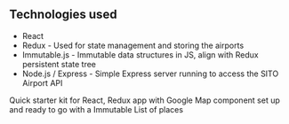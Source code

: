 ## Technologies used

- React
- Redux - Used for state management and storing the airports
- Immutable.js - Immutable data structures in JS, align with Redux persistent state tree
- Node.js / Express - Simple Express server running to access the SITO Airport API


Quick starter kit for React, Redux app with Google Map component set up and ready to go with a Immutable List of places
